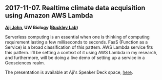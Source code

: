 ## 2017-11-07. Realtime climate data acquisition using Amazon AWS Lambda

**[Aji John](https://github.com/ajijohn), UW Biology ([Buckley Lab](http://faculty.washington.edu/lbuckley/))**

Serverless computing is an essential when one is thinking of computing requirement lasting a few milliseconds to seconds. FaaS (Function as a Service) is a broad classification of this pattern. AWS Lambda service fits this pattern. I’ll be setting a context of it using AWS Lambda in my research, and furthermore, will be doing a live demo of setting up a service in a Geosciences realm.

The presentation is available at Aji's Speaker Deck space, [here](https://speakerdeck.com/ajijohn/python-for-geosciences-using-aws-lambda).

